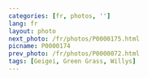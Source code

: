 ```yaml
---
categories: [fr, photos, '']
lang: fr
layout: photo
next_photo: /fr/photos/P0000175.html
picname: P0000174
prev_photo: /fr/photos/P0000072.html
tags: [Geigei, Green Grass, Willys]
---
```


